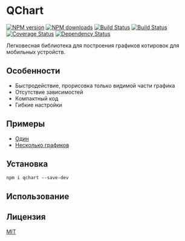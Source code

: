 # QChart

[![NPM version](https://img.shields.io/npm/v/qchart.svg?style=flat)](https://www.npmjs.com/package/qchart)
[![NPM downloads](https://img.shields.io/npm/dm/qchart.svg?style=flat)](https://www.npmjs.com/package/qchart)
[![Build Status](https://img.shields.io/travis/hcodes/qchart.svg?style=flat)](https://travis-ci.org/hcodes/qchart)
[![Build Status](https://img.shields.io/appveyor/ci/hcodes/typograf/dev.svg?style=flat)](https://ci.appveyor.com/project/hcodes/qchart)
[![Coverage Status](https://img.shields.io/coveralls/hcodes/qchart.svg?style=flat)](https://coveralls.io/r/hcodes/qchart)
[![Dependency Status](https://img.shields.io/david/hcodes/qchart.svg?style=flat)](https://david-dm.org/hcodes/qchart)

Легковесная библиотека для построения графиков котировок для мобильных устройств.

## Особенности
- Быстродействие, прорисовка только видимой части графика
- Отсутствие зависимостей
- Компактный код
- Гибкие настройки

## Примеры
- [Один](https://hcodes.github.io/qchart/examples/one.html)
- [Несколько графиков](https://hcodes.github.io/qchart/examples/some.html)

## Установка
```
npm i qchart --save-dev
```

## Использование

## Лицензия
[MIT](./LICENSE)
